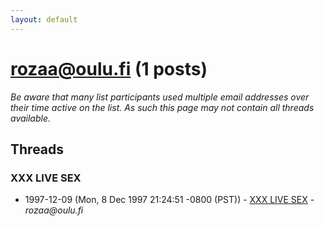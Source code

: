 ```yaml
---
layout: default
---
```


# rozaa@oulu.fi (1 posts)

_Be aware that many list participants used multiple email addresses over their time active on the list. As such this page may not contain all threads available._

## Threads

### XXX LIVE SEX
+ 1997-12-09 (Mon, 8 Dec 1997 21:24:51 -0800 (PST)) - [XXX LIVE SEX](/archive/1997/12/e3674baacc0f09872d281ebd8bbcaa93d2360ab66ef734888de7efd21442a3d9) - _rozaa@oulu.fi_

